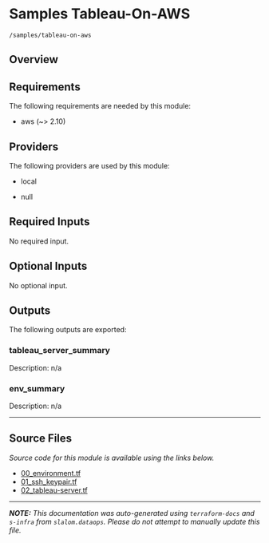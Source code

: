 
# Samples Tableau-On-AWS

`/samples/tableau-on-aws`

## Overview


## Requirements

The following requirements are needed by this module:

- aws (~> 2.10)

## Providers

The following providers are used by this module:

- local

- null

## Required Inputs

No required input.

## Optional Inputs

No optional input.

## Outputs

The following outputs are exported:

### tableau\_server\_summary

Description: n/a

### env\_summary

Description: n/a

---------------------

## Source Files

_Source code for this module is available using the links below._

* [00_environment.tf](https://github.com/slalom-ggp/dataops-infra/tree/main//samples/tableau-on-aws/00_environment.tf)
* [01_ssh_keypair.tf](https://github.com/slalom-ggp/dataops-infra/tree/main//samples/tableau-on-aws/01_ssh_keypair.tf)
* [02_tableau-server.tf](https://github.com/slalom-ggp/dataops-infra/tree/main//samples/tableau-on-aws/02_tableau-server.tf)

---------------------

_**NOTE:** This documentation was auto-generated using
`terraform-docs` and `s-infra` from `slalom.dataops`.
Please do not attempt to manually update this file._
